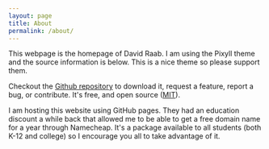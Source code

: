 ```yaml
---
layout: page
title: About
permalink: /about/
---
```


This webpage is the homepage of David Raab. I am using the Pixyll theme and the source information is below. This is a nice theme so please support them. 

Checkout the [Github repository](https://github.com/johnotander/pixyll) to download it,
request a feature, report a bug, or contribute. It's free, and open source
([MIT](http://opensource.org/licenses/MIT)).

I am hosting this website using GitHub pages. They had an education discount a while back that allowed me to be able to get a free domain name for a year through Namecheap. It's a package available to all students (both K-12 and college) so I encourage you all to take advantage of it.